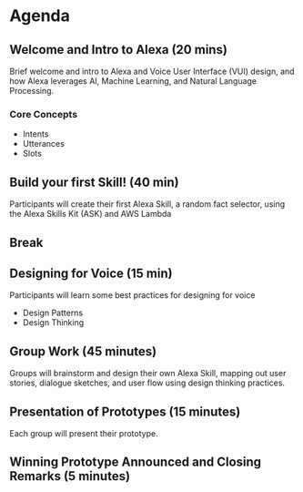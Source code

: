 # Agenda

## Welcome and Intro to Alexa (20 mins)
Brief welcome and intro to Alexa and Voice User Interface (VUI) design, and how Alexa leverages AI, Machine Learning, and Natural Language Processing. 

### Core Concepts 
* Intents
* Utterances
* Slots

## Build your first Skill! (40 min)
Participants will create their first Alexa Skill, a random fact selector, using the Alexa Skills Kit (ASK) and AWS Lambda

## Break 

## Designing for Voice (15 min)
Participants will learn some best practices for designing for voice
* Design Patterns
* Design Thinking

## Group Work (45 minutes)
Groups will brainstorm and design their own Alexa Skill, mapping out user stories, dialogue sketches, and user flow using design thinking practices.

## Presentation of Prototypes (15 minutes)
Each group will present their prototype.

## Winning Prototype Announced and Closing Remarks (5 minutes)